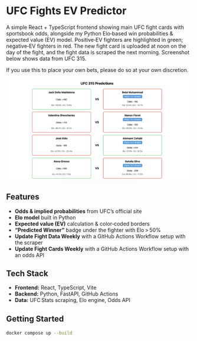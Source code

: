 # UFC Fights EV Predictor

A simple React + TypeScript frontend showing main UFC fight cards with sportsbook odds, alongside my Python Elo‑based win probabilities & expected value (EV) model. Positive‑EV fighters are highlighted in green; negative‑EV fighters in red. The new fight card is uploaded at noon on the day of the fight, and the fight data is scraped the next morning. Screenshot below shows data from UFC 315.

If you use this to place your own bets, please do so at your own discretion.

<p align="center">
  <img src="./assets/ufc315_predictions.png" alt="UFC 315 Predictions UI" width="600"/>
</p>

## Features

- **Odds & implied probabilities** from UFC’s official site  
- **Elo model** built in Python 
- **Expected value (EV)** calculation & color‑coded borders  
- **“Predicted Winner”** badge under the fighter with Elo > 50%
- **Update Fight Data Weekly** with a GitHub Actions Workflow setup with the scraper
- **Update Fight Cards Weekly** with a GitHub Actions Workflow setup with an odds API

## Tech Stack

- **Frontend:** React, TypeScript, Vite 
- **Backend:** Python, FastAPI, GitHub Actions
- **Data:** UFC Stats scraping, Elo engine, Odds API

## Getting Started

```bash
docker compose up --build

